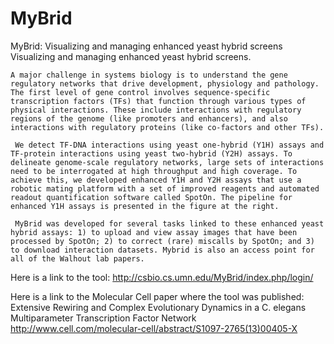 # MyBrid
MyBrid: Visualizing and managing enhanced yeast hybrid screens
Visualizing and managing enhanced yeast hybrid screens.

	A major challenge in systems biology is to understand the gene regulatory networks that drive development, physiology and pathology. The first level of gene control involves sequence-specific transcription factors (TFs) that function through various types of physical interactions. These include interactions with regulatory regions of the genome (like promoters and enhancers), and also interactions with regulatory proteins (like co-factors and other TFs). 

     We detect TF-DNA interactions using yeast one-hybrid (Y1H) assays and TF-protein interactions using yeast two-hybrid (Y2H) assays. To delineate genome-scale regulatory networks, large sets of interactions need to be interrogated at high throughput and high coverage. To achieve this, we developed enhanced Y1H and Y2H assays that use a robotic mating platform with a set of improved reagents and automated readout quantification software called SpotOn. The pipeline for enhanced Y1H assays is presented in the figure at the right. 

     MyBrid was developed for several tasks linked to these enhanced yeast hybrid assays: 1) to upload and view assay images that have been processed by SpotOn; 2) to correct (rare) miscalls by SpotOn; and 3) to download interaction datasets. Mybrid is also an access point for all of the Walhout lab papers. 


Here is a link to the tool:
http://csbio.cs.umn.edu/MyBrid/index.php/login/

Here is a link to the Molecular Cell paper where the tool was published:
Extensive Rewiring and Complex Evolutionary Dynamics in a C. elegans Multiparameter Transcription Factor Network
http://www.cell.com/molecular-cell/abstract/S1097-2765(13)00405-X
